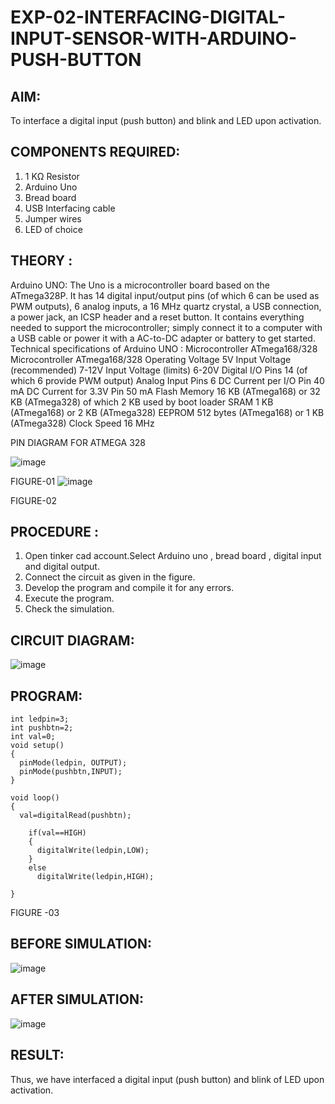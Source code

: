 # EXP-02-INTERFACING-DIGITAL-INPUT-SENSOR-WITH-ARDUINO-PUSH-BUTTON

## AIM: 
To interface a digital input (push button) and blink and LED upon activation.

## COMPONENTS REQUIRED:
1.	1 KΩ Resistor 
2.	Arduino Uno 
3.	Bread board 
4.	USB Interfacing cable 
5.	Jumper wires 
6.	LED of choice 

## THEORY :
Arduino UNO:
 	  The Uno is a microcontroller board based on the ATmega328P. It has 14 digital input/output pins (of which 6 can be used as PWM outputs), 6 analog inputs, a 16 MHz quartz crystal, a USB connection, a power jack, an ICSP header and a reset button. It contains everything needed to support the microcontroller; simply connect it to a computer with a USB cable or power it with a AC-to-DC adapter or battery to get started.
Technical specifications of Arduino UNO :
Microcontroller	ATmega168/328
Microcontroller	ATmega168/328
Operating Voltage	5V
Input Voltage (recommended)	7-12V
Input Voltage (limits)	6-20V
Digital I/O Pins	14 (of which 6 provide PWM output)
Analog Input Pins	6
DC Current per I/O Pin	40 mA
DC Current for 3.3V Pin	50 mA
Flash Memory	16 KB (ATmega168) or 32 KB (ATmega328) of which 2 KB used by boot loader
SRAM	1 KB (ATmega168) or 2 KB (ATmega328)
EEPROM	512 bytes (ATmega168) or 1 KB (ATmega328)
Clock Speed	16 MHz

PIN DIAGRAM FOR ATMEGA 328
 
![image](https://user-images.githubusercontent.com/36288975/163530394-115baee4-7ed1-49fe-9cce-d7b625e11e85.png)

FIGURE-01
![image](https://user-images.githubusercontent.com/36288975/163530431-4d390e98-0942-42d8-95b8-f57d348e6ad8.png)

FIGURE-02

## PROCEDURE :
1. Open tinker cad account.Select Arduino uno , bread board , digital  input and digital output.
2. Connect the circuit as given in the figure.
3. Develop the program and compile it for any errors.
4. Execute the program.
5. Check the simulation.

## CIRCUIT DIAGRAM:

![image](https://user-images.githubusercontent.com/36288975/163530437-87a0afbd-b3c9-44ad-b907-5de63486fb9d.png)

## PROGRAM:
```
int ledpin=3;
int pushbtn=2;
int val=0;
void setup()
{
  pinMode(ledpin, OUTPUT);
  pinMode(pushbtn,INPUT);
}

void loop()
{
  val=digitalRead(pushbtn);
  
    if(val==HIGH)
    {
      digitalWrite(ledpin,LOW);
    }
    else
      digitalWrite(ledpin,HIGH);
  
}
```

FIGURE -03
## BEFORE SIMULATION:
![image](https://user-images.githubusercontent.com/75235402/189185501-3965e153-b856-4adb-b7e5-35a3828bc26d.png)


## AFTER SIMULATION:
![image](https://user-images.githubusercontent.com/75235402/189185613-c38c5907-9a37-408f-bade-caf4aec5ca68.png)


 ## RESULT:

 Thus, we have interfaced a digital input (push button) and blink of LED upon activation.
